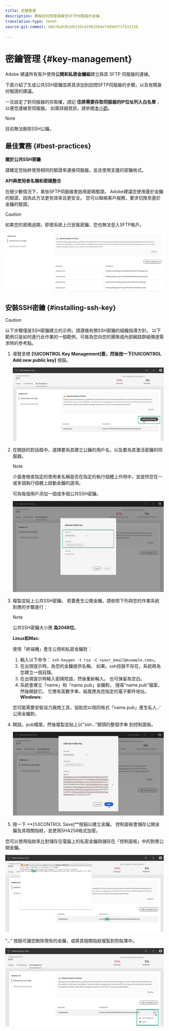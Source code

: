 ```yaml
---
title: 密鑰管理
description: 瞭解如何管理連線至SFTP伺服器的金鑰
translation-type: tm+mt
source-git-commit: 46b78a83b1d613dc41983204ef9d9d371fb32156

---
```



# 密鑰管理 {#key-management}

Adobe 建議所有客戶使用&#x200B;**公開和私密金鑰組**&#x200B;建立與其 SFTP 伺服器的連線。

下面介紹了生成公共SSH密鑰並將其添加到訪問SFTP伺服器的步驟，以及有關身份驗證的建議。

一旦設定了對伺服器的存取權，請記 **住將需要存取伺服器的IP位址列入白名單** ，以便您連線至伺服器。 如需詳細資訊，請參閱[本小節](../../instances-settings/using/ip-whitelisting-instance-access.md)。

>[!NOTE]
>
>目前無法刪除SSH公鑰。

## 最佳實務 {#best-practices}

**關於公共SSH密鑰**

請確定您始終使用相同的驗證來連接伺服器，並且使用支援的密鑰格式。

**API與使用者名稱和密碼整合**

在極少數情況下，某些SFTP伺服器會啟用密碼驗證。 Adobe建議您使用基於金鑰的驗證，因為此方法更有效率且更安全。 您可以聯絡客戶服務，要求切換至基於金鑰的驗證。

>[!CAUTION]
>
>如果您的密碼過期，即使系統上已安裝密鑰，您也無法登入SFTP帳戶。

![](assets/control_panel_passwordexpires.png)

## 安裝SSH密鑰 {#installing-ssh-key}

>[!CAUTION]
>
>以下步驟僅是SSH密鑰建立的示例，請遵循有關SSH密鑰的組織指導方針。 以下範例只是如何進行此作業的一個範例，可做為您向您的團隊或內部網路群組傳達需求時的參考點。

1. 導覽至標 **[!UICONTROL Key Management]**簽，然後按一下**[!UICONTROL Add new public key]** 按鈕。

   ![](assets/key0.png)

1. 在開啟的對話框中，選擇要為其建立公鑰的用戶名，以及要為其激活密鑰的伺服器。

   >[!NOTE]
   >
   >介面會檢查指定的使用者名稱是否在指定的執行個體上作用中，並提供您在一或多個執行個體上啟動金鑰的選項。
   >
   >可為每個用戶添加一個或多個公共SSH密鑰。

   ![](assets/key1.png)

1. 複製並貼上公共SSH密鑰。 若要產生公開金鑰，請依照下列與您的作業系統對應的步驟進行：

   >[!NOTE]
   >
   >公共SSH密鑰大小應 **為2048位**。

   **Linux和Mac:**

   使用「終端機」產生公用和私密金鑰對：
   1. 輸入以下命令： `ssh-keygen -t rsa -C <your_email@example.com>`。
   1. 在出現提示時，為您的金鑰提供名稱。 如果。ssh目錄不存在，系統將為您建立一個目錄。
   1. 在出現提示時輸入密碼短語，然後重新輸入。 也可保留為空白。
   1. 系統會建立「name」和「name.pub」金鑰對。 搜尋&quot;name.pub&quot;檔案，然後開啟它。 它應有英數字串，結尾應為您指定的電子郵件地址。
   **Windows:**

   您可能需要安裝協力廠商工具，協助您以相同格式「name.pub」產生私人／公用金鑰對。

1. 開啟。pub檔案，然後複製並貼上以&quot;ssh...&quot;開頭的整個字串 到控制面板。

   ![](assets/publickey.png)

1. 按一下 **[!UICONTROL Save]**按鈕以建立金鑰。 控制面板會儲存公開金鑰及其相關指紋，並使用SHA256格式加密。

您可以使用指紋來比對儲存在電腦上的私密金鑰與儲存在「控制面板」中的對應公開金鑰。

![](assets/fingerprint_compare.png)

&quot;**..**&quot; 按鈕可讓您刪除現有的金鑰，或將其相關指紋複製到剪貼簿中。

![](assets/key_options.png)
